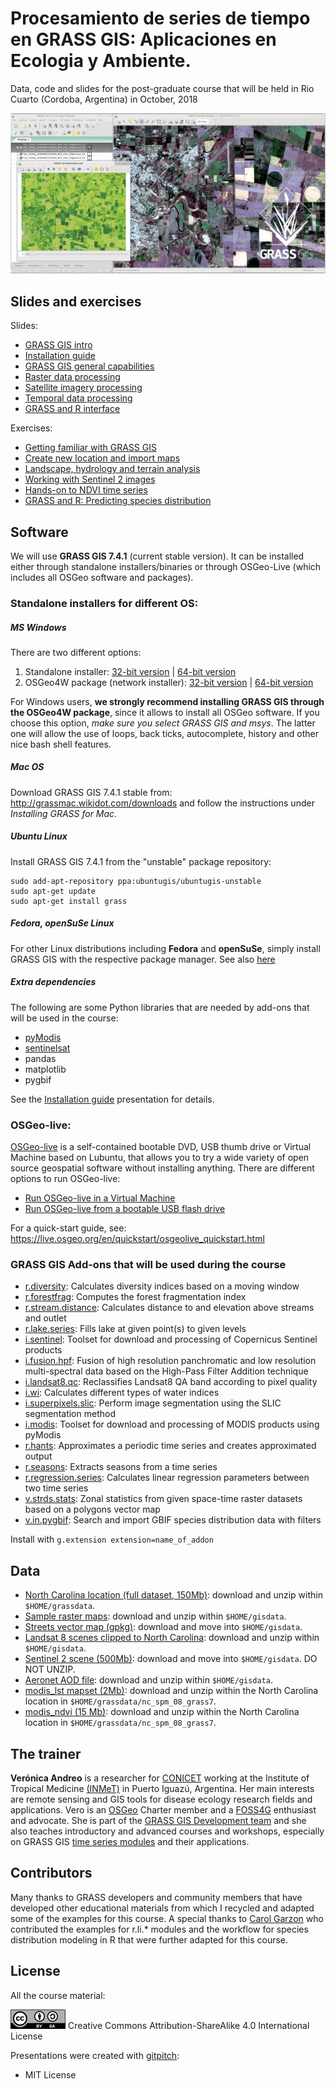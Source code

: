 # Procesamiento de series de tiempo en GRASS GIS: Aplicaciones en Ecologia y Ambiente.

Data, code and slides for the post-graduate course that will be held in Rio Cuarto (Cordoba, Argentina) in October, 2018

![Flyer course in Rio Cuarto](assets/img/image_flyer.png)

## Slides and exercises

Slides:

- [GRASS GIS intro](https://gitpitch.com/veroandreo/curso-grass-gis-rioiv/master?p=slides/01_general_intro_grass&grs=gitlab)
- [Installation guide](https://gitpitch.com/veroandreo/curso-grass-gis-rioiv/master?p=slides/00_installation&grs=gitlab)
- [GRASS GIS general capabilities](https://gitpitch.com/veroandreo/curso-grass-gis-rioiv/master?p=slides/02_general_intro_capabilities&grs=gitlab)
- [Raster data processing](https://gitpitch.com/veroandreo/curso-grass-gis-rioiv/master?p=slides/03_raster&grs=gitlab)
- [Satellite imagery processing](https://gitpitch.com/veroandreo/curso-grass-gis-rioiv/master?p=slides/04_imagery&grs=gitlab)
- [Temporal data processing](https://gitpitch.com/veroandreo/curso-grass-gis-rioiv/master?p=slides/05_temporal&grs=gitlab)
- [GRASS and R interface](https://gitpitch.com/veroandreo/curso-grass-gis-rioiv/master?p=slides/06_R_grass&grs=gitlab)

Exercises:

- [Getting familiar with GRASS GIS](https://gitpitch.com/veroandreo/curso-grass-gis-rioiv/master?p=exercises/01_getting_familiar&grs=gitlab#/)
- [Create new location and import maps](https://gitpitch.com/veroandreo/curso-grass-gis-rioiv/master?p=exercises/02_create_new_location&grs=gitlab#/)
- [Landscape, hydrology and terrain analysis](https://gitpitch.com/veroandreo/curso-grass-gis-rioiv/master?p=exercises/03_raster_exercises&grs=gitlab#/)
- [Working with Sentinel 2 images](https://gitpitch.com/veroandreo/curso-grass-gis-rioiv/master?p=exercises/04_processing_sentinel2&grs=gitlab#/)
- [Hands-on to NDVI time series](https://gitpitch.com/veroandreo/curso-grass-gis-rioiv/master?p=exercises/05_ndvi_time_series&grs=gitlab#/)
- [GRASS and R: Predicting species distribution](https://gitpitch.com/veroandreo/curso-grass-gis-rioiv/master?p=exercises/06_predicting_species_distribution&grs=gitlab#/)

## Software

We will use **GRASS GIS 7.4.1** (current stable version). It can be installed either 
through standalone installers/binaries or through OSGeo-Live (which includes all
OSGeo software and packages).

### Standalone installers for different OS:

##### MS Windows

There are two different options:
1. Standalone installer: [32-bit version](https://grass.osgeo.org/grass74/binary/mswindows/native/x86/WinGRASS-7.4.1-1-Setup-x86.exe) | [64-bit version](https://grass.osgeo.org/grass74/binary/mswindows/native/x86_64/WinGRASS-7.4.1-1-Setup-x86_64.exe) 
2. OSGeo4W package (network installer): [32-bit version](http://download.osgeo.org/osgeo4w/osgeo4w-setup-x86.exe) | [64-bit version](http://download.osgeo.org/osgeo4w/osgeo4w-setup-x86_64.exe) 

For Windows users, **we strongly recommend installing GRASS GIS through the OSGeo4W package**, 
since it allows to install all OSGeo software. If you choose this option, 
*make sure you select GRASS GIS and msys*. The latter one will allow 
the use of loops, back ticks, autocomplete, history and other nice bash shell
features.

##### Mac OS

Download GRASS GIS 7.4.1 stable from: http://grassmac.wikidot.com/downloads and follow the instructions under *Installing GRASS for Mac*.

##### Ubuntu Linux

Install GRASS GIS 7.4.1 from the "unstable" package repository:

```
sudo add-apt-repository ppa:ubuntugis/ubuntugis-unstable
sudo apt-get update
sudo apt-get install grass
```

##### Fedora, openSuSe Linux

For other Linux distributions including **Fedora** and **openSuSe**, simply install GRASS GIS with the respective package manager. See also [here](https://grass.osgeo.org/download/software/)

##### Extra dependencies

The following are some Python libraries that are needed by add-ons that will be used in the course:
- [pyModis](http://www.pymodis.org) 
- [sentinelsat](https://github.com/sentinelsat/sentinelsat)
- pandas
- matplotlib
- pygbif

See the [Installation guide](https://gitpitch.com/veroandreo/curso-grass-gis-rioiv/master?p=slides/00_installation&grs=gitlab) presentation for details.

### OSGeo-live: 

[OSGeo-live](https://live.osgeo.org/) is a self-contained bootable DVD, USB thumb
drive or Virtual Machine based on Lubuntu, that allows you to try a wide variety
of open source geospatial software without installing anything. There are 
different options to run OSGeo-live:

* [Run OSGeo-live in a Virtual Machine](https://live.osgeo.org/en/quickstart/virtualization_quickstart.html)
* [Run OSGeo-live from a bootable USB flash drive](https://live.osgeo.org/en/quickstart/usb_quickstart.html)

For a quick-start guide, see: https://live.osgeo.org/en/quickstart/osgeolive_quickstart.html

### GRASS GIS Add-ons that will be used during the course

* [r.diversity](https://grass.osgeo.org/grass7/manuals/addons/r.diversity.html): Calculates diversity indices based on a moving window
* [r.forestfrag](https://grass.osgeo.org/grass7/manuals/addons/r.forestfrag.html): Computes the forest fragmentation index
* [r.stream.distance](https://grass.osgeo.org/grass7/manuals/addons/r.stream.distance.html): Calculates distance to and elevation above streams and outlet
* [r.lake.series](https://grass.osgeo.org/grass7/manuals/addons/r.lake.series.html): Fills lake at given point(s) to given levels
* [i.sentinel](https://grass.osgeo.org/grass7/manuals/addons/i.sentinel.html): Toolset for download and processing of Copernicus Sentinel products
* [i.fusion.hpf](https://grass.osgeo.org/grass7/manuals/addons/i.fusion.hpf.html): Fusion of high resolution panchromatic and low resolution multi-spectral data based on the High-Pass Filter Addition technique
* [i.landsat8.qc](https://grass.osgeo.org/grass7/manuals/addons/i.landsat8.qc.html): Reclassifies Landsat8 QA band according to pixel quality
* [i.wi](https://grass.osgeo.org/grass7/manuals/addons/i.wi.html): Calculates different types of water indices
* [i.superpixels.slic](https://grass.osgeo.org/grass7/manuals/addons/i.superpixels.slic.html): Perform image segmentation using the SLIC segmentation method
* [i.modis](https://grass.osgeo.org/grass7/manuals/addons/i.modis.html): Toolset for download and processing of MODIS products using pyModis
* [r.hants](https://grass.osgeo.org/grass7/manuals/addons/r.hants.html): Approximates a periodic time series and creates approximated output
* [r.seasons](https://grass.osgeo.org/grass7/manuals/addons/r.seasons.html): Extracts seasons from a time series
* [r.regression.series](https://grass.osgeo.org/grass7/manuals/addons/r.regression.series.html): Calculates linear regression parameters between two time series
* [v.strds.stats](https://grass.osgeo.org/grass7/manuals/addons/v.strds.stats.html): Zonal statistics from given space-time raster datasets based on a polygons vector map
* [v.in.pygbif](https://grass.osgeo.org/grass7/manuals/addons/v.in.pygbif.html): Search and import GBIF species distribution data with filters
<!---
* [r.learn.ml](https://grass.osgeo.org/grass7/manuals/addons/r.learn.ml.html): Supervised classification and regression of GRASS GIS raster maps using the python scikit-learn package
--->
Install with `g.extension extension=name_of_addon`

## Data

* [North Carolina location (full dataset, 150Mb)](https://grass.osgeo.org/sampledata/north_carolina/nc_spm_08_grass7.zip): download and unzip within `$HOME/grassdata`.
* [Sample raster maps](https://gitlab.com/veroandreo/curso-grass-gis-rioiv/raw/3b11ad06d2133889e0ee51652a03f94bfec9d7e4/data/sample_rasters.zip?inline=false): download and unzip within `$HOME/gisdata`.
* [Streets vector map (gpkg)](https://gitlab.com/veroandreo/curso-grass-gis-rioiv/raw/master/data/streets.gpkg?inline=false): download and move into `$HOME/gisdata`.
* [Landsat 8 scenes clipped to North Carolina](https://gitlab.com/veroandreo/curso-grass-gis-rioiv/raw/master/data/NC_L8_scenes.zip?inline=false): download and unzip within `$HOME/gisdata`.
* [Sentinel 2 scene (500Mb)](https://www.dropbox.com/s/2k8wg9i05mqgnf1/S2A_MSIL1C_20180822T155901_N0206_R097_T17SQV_20180822T212023.zip?dl=0): download and move into `$HOME/gisdata`. DO NOT UNZIP.
* [Aeronet AOD file](https://gitlab.com/veroandreo/curso-grass-gis-rioiv/raw/master/data/180819_180825_EPA-Res_Triangle_Pk.zip?inline=false): download and unzip within `$HOME/gisdata`.
* [modis_lst mapset (2Mb)](https://gitlab.com/veroandreo/curso-grass-gis-rioiv/raw/master/data/modis_lst.zip?inline=false): download and unzip within the North Carolina location in `$HOME/grassdata/nc_spm_08_grass7`.
* [modis_ndvi (15 Mb)](https://gitlab.com/veroandreo/curso-grass-gis-rioiv/raw/master/data/modis_ndvi.zip?inline=false): download and unzip within the North Carolina location in `$HOME/grassdata/nc_spm_08_grass7`.

## The trainer

**Verónica Andreo** is a researcher for [CONICET](http://www.conicet.gov.ar/?lan=en)
working at the Institute of Tropical Medicine [(INMeT)](https://www.argentina.gob.ar/salud/inmet)
in Puerto Iguazú, Argentina. Her main interests are remote sensing and GIS tools
for disease ecology research fields and applications. 
Vero is an [OSGeo](http://www.osgeo.org/) Charter member and a [FOSS4G](http://foss4g.org/) 
enthusiast and advocate. 
She is part of the [GRASS GIS Development team](https://grass.osgeo.org/home/credits/) 
and she also teaches introductory and advanced courses and workshops, especially 
on GRASS GIS [time series modules](https://grasswiki.osgeo.org/wiki/Temporal_data_processing)
and their applications.

## Contributors

Many thanks to GRASS developers and community members that have developed other 
educational materials from which I recycled and adapted some of the examples for
this course. A special thanks to [Carol Garzon](https://gitlab.com/carolgarzon) 
who contributed the examples for r.li.* modules and the workflow for species 
distribution modeling in R that were further adapted for this course.

## License

All the course material:

[![Creative Commons License](assets/img/ccbysa.png)](http://creativecommons.org/licenses/by-sa/4.0/) Creative Commons Attribution-ShareAlike 4.0 International License

Presentations were created with [gitpitch](https://gitpitch.com/):

* MIT License
